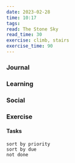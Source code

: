 ```yaml
---
date: 2023-02-28
time: 10:17
tags: 
read: The Stone Sky
read_time: 30
exercise: climb, stairs
exercise_time: 90
---
```


### Journal

### Learning

### Social

### Exercise

#### Tasks












```tasks
sort by priority
sort by due
not done
```